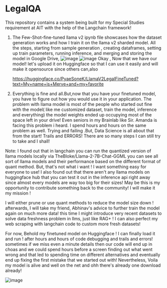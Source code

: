 # LegalQA
This repository contains a system being built for my Special Studies requirement at AIT with the help of the Langchain framework!

1. The Few-Shot-fine-tuned llama v2 ipynb file showcases how the dataset generation works and how I train it on the llama v2 sharded model. All the steps, starting from sample generation , creating dataframes, setting up train parameters, running inference, and merging and storing the model in Google Drive,
   ![image](https://github.com/soneeee22000/LegalQA/assets/109932809/a3133a4c-33ae-428f-b87b-e9807e70f9bf)
   ![image](https://github.com/soneeee22000/LegalQA/assets/109932809/2ed56ff3-afc3-4c88-a0bf-a2f478fd8949)
Okay , Now that we have our model! let's upload it on Huggingface so that I can use it easily and will make it opensource since others can,also
 
   https://huggingface.co/PyaeSoneK/LlamaV2LegalFineTuned?text=My+name+is+Merve+and+my+favorite

  2. Everything is fine and all.But,now that you have your finetuned model, you have to figure out how you would use it in your application. The problem with llama model is most of the people who started out fine with the model( like me customized dataset, train the model, inference and everything) the model weights ended up occupying most of the space left in your drive! Even seniors in my Brainlab like Sir. Amanda is facing this problem i heard. I spend hours and hours on the same problem as well. Trying and failing .But, Data Science is all about that from the start! Trails and ERRORS! There are so many steps I can still try to take and I shall!

Note: I found out that in langchain you can run the quantized version of llama models locally via TheBloke/Llama-2-7B-Chat-GGML you can see all sort of llama models and their performance based on the different format of quant method. But, that's not what i want ! I want something easy for everyone to use! I also found out that there aren't any llama models on huggingface hub that you can test it out in the inference api right away since almost every models are way too big for their sizes! May be this is my opportunity to contribute something back to the community! I will make it my mission ! 

I will either prune or use quant methods to reduce the model size down ! afterwards, I will take my friend, Abhinav's advice to further train the model again on much more data! this time I might introduce very recent datasets to solve data freshness problem in llms, just like RAG+ ! I can also perfect my web scraping with langchain code to custom more fresh datasets! 

For now, Behold my finetuned model on Huggingface ! I can finally load it and run ! after hours and hours of code debugging and trails and errors! sometimes if we miss even a minute details then our code will end up in choas and we could spend hours before a screen finding out what went wrong and that led to spending time on different alternatives and eventually end up fixing the first mistake that we started out with! Nevertheless, Voila my model is alive and well on the net and ohh there's already one download already! 

![image](https://github.com/soneeee22000/LegalQA/assets/109932809/069b7b33-8764-4b13-bfa8-cf95793d7cd3)






   
